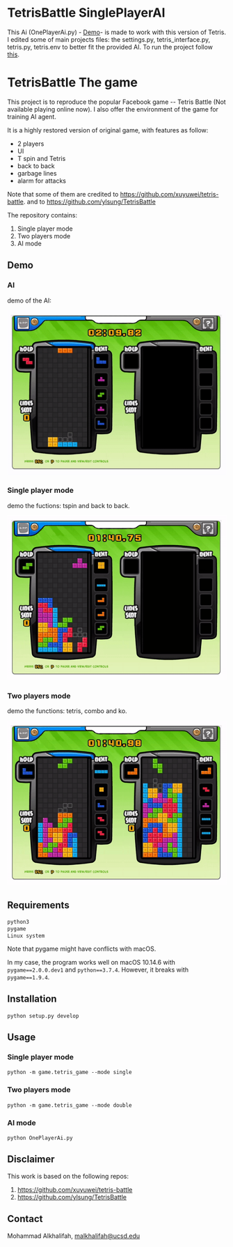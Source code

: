 # **TetrisBattle SinglePlayerAI**

This Ai (OnePlayerAi.py) - [Demo](#**Demo**)- is made to work with this version of Tetris. I edited some of main projects files: the settings.py, tetris_interface.py, tetris.py, tetris.env to better fit the provided AI. To run the project follow [this](#***requirements***).




# **TetrisBattle The game**

This project is to reproduce the popular Facebook game -- Tetris Battle (Not available playing online now). I also offer the environment of the game for training AI agent.

It is a highly restored version of original game, with features as follow: <br/>
- 2 players <br/>
- UI  <br/>
- T spin and Tetris <br/>
- back to back <br/>
- garbage lines <br/>
- alarm for attacks <br/>

Note that some of them are credited to https://github.com/xuyuwei/tetris-battle. and to https://github.com/ylsung/TetrisBattle

The repository contains:

1. Single player mode
2. Two players mode
3. AI mode

## **Demo**


### AI 
demo of the AI:

![AI](imgs/AI_demo.gif)


### Single player mode

demo the fuctions: tspin and back to back.

![single player](imgs/demo_single.gif)

### Two players mode

demo the functions: tetris, combo and ko.

![two player](imgs/demo_double.gif)



## **Requirements**
```
python3 
pygame 
Linux system 
```

Note that pygame might have conflicts with macOS. <br/>

In my case, the program works well on macOS 10.14.6 with `pygame==2.0.0.dev1` and `python==3.7.4`. However, it breaks with `pygame==1.9.4`.

## **Installation**
```
python setup.py develop
```

## **Usage**

### Single player mode

```
python -m game.tetris_game --mode single
```

### Two players mode

```
python -m game.tetris_game --mode double
```

### AI mode

```
python OnePlayerAi.py
```

## **Disclaimer**

This work is based on the following repos: <br/>
1. https://github.com/xuyuwei/tetris-battle
2. https://github.com/ylsung/TetrisBattle

## **Contact**
Mohammad Alkhalifah, malkhalifah@ucsd.edu
